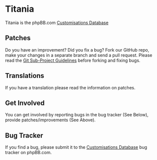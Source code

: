 # Titania

Titania is the phpBB.com [Customisations Database](http://www.phpbb.com/customise/db)

## Patches

Do you have an improvement? Did you fix a bug? Fork our GitHub repo, make your changes in a separate branch and send a pull request.
Please read the [Git Sub-Project Guidelines](http://wiki.phpbb.com/Sub-Project_Contribution_Guidelines) before forking and fixing bugs.

## Translations

If you have a translation please read the information on patches.

## Get Involved

You can get involved by reporting bugs in the bug tracker (See Below), provide patches/improvements (See Above).

## Bug Tracker

If you find a bug, please submit it to the [Customisations Database](http://www.phpbb.com/bugs/titania/) bug tracker on phpBB.com.
